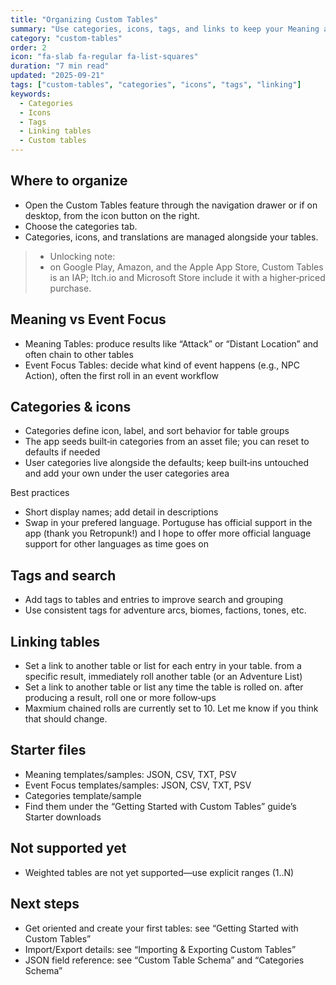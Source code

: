 ```yaml
---
title: "Organizing Custom Tables"
summary: "Use categories, icons, tags, and links to keep your Meaning and Event Focus tables tidy and powerful."
category: "custom-tables"
order: 2
icon: "fa-slab fa-regular fa-list-squares"
duration: "7 min read"
updated: "2025-09-21"
tags: ["custom-tables", "categories", "icons", "tags", "linking"]
keywords:
  - Categories
  - Icons
  - Tags
  - Linking tables
  - Custom tables
---
```


## Where to organize

- Open the Custom Tables feature through the navigation drawer or if on desktop, from the icon button on the right.
- Choose the categories tab.
- Categories, icons, and translations are managed alongside your tables.
> - Unlocking note: 
> - on Google Play, Amazon, and the Apple App Store, Custom Tables is an IAP; Itch.io and Microsoft Store include it with a higher‑priced purchase.

## Meaning vs Event Focus

- Meaning Tables: produce results like “Attack” or “Distant Location” and often chain to other tables
- Event Focus Tables: decide what kind of event happens (e.g., NPC Action), often the first roll in an event workflow

## Categories & icons

- Categories define icon, label, and sort behavior for table groups
- The app seeds built‑in categories from an asset file; you can reset to defaults if needed
- User categories live alongside the defaults; keep built‑ins untouched and add your own under the user categories area

Best practices
- Short display names; add detail in descriptions
- Swap in your prefered language. Portuguse has official support in the app (thank you Retropunk!) and I hope to offer more official language support for other languages as time goes on

## Tags and search

- Add tags to tables and entries to improve search and grouping
- Use consistent tags for adventure arcs, biomes, factions, tones, etc.

## Linking tables

- Set a link to another table or list for each entry in your table. from a specific result, immediately roll another table (or an Adventure List)
- Set a link to another table or list any time the table is rolled on. after producing a result, roll one or more follow‑ups
- Maxmium chained rolls are currently set to 10. Let me know if you think that should change. 

## Starter files

- Meaning templates/samples: JSON, CSV, TXT, PSV
- Event Focus templates/samples: JSON, CSV, TXT, PSV
- Categories template/sample
- Find them under the “Getting Started with Custom Tables” guide’s Starter downloads

## Not supported yet

- Weighted tables are not yet supported—use explicit ranges (1..N)

## Next steps

- Get oriented and create your first tables: see “Getting Started with Custom Tables”
- Import/Export details: see “Importing & Exporting Custom Tables”
- JSON field reference: see “Custom Table Schema” and “Categories Schema”
